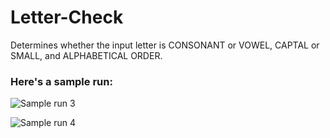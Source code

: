 # Letter-Check
Determines whether the input letter is CONSONANT or VOWEL, CAPTAL or SMALL, and ALPHABETICAL ORDER.

### Here's a sample run:


![Sample run 3](https://user-images.githubusercontent.com/41565191/59680346-579e2b80-91e6-11e9-8604-427d376897e7.PNG)

![Sample run 4](https://user-images.githubusercontent.com/41565191/59680349-579e2b80-91e6-11e9-9b93-c1c9d873953e.PNG)
